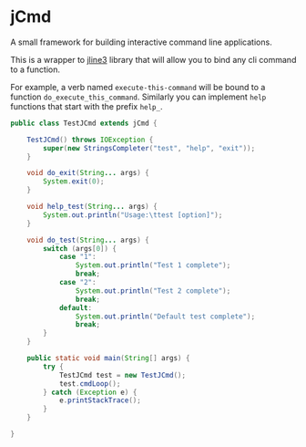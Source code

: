 # jCmd
A small framework for building interactive command line applications.

This is a wrapper to [jline3](https://github.com/jline/jline3) library that will allow you to bind any cli command to a function.

For example, a verb named `execute-this-command` will be bound to a function `do_execute_this_command`. Similarly you can implement `help` functions that start with the prefix `help_`.

```Java
public class TestJCmd extends jCmd {

    TestJCmd() throws IOException {
        super(new StringsCompleter("test", "help", "exit"));
    }

    void do_exit(String... args) {
        System.exit(0);
    }

    void help_test(String... args) {
        System.out.println("Usage:\ttest [option]");
    }

    void do_test(String... args) {
        switch (args[0]) {
            case "1":
                System.out.println("Test 1 complete");
                break;
            case "2":
                System.out.println("Test 2 complete");
                break;
            default:
                System.out.println("Default test complete");
                break;
        }
    }

    public static void main(String[] args) {
        try {
            TestJCmd test = new TestJCmd();
            test.cmdLoop();
        } catch (Exception e) {
            e.printStackTrace();
        }
    }

}
```
